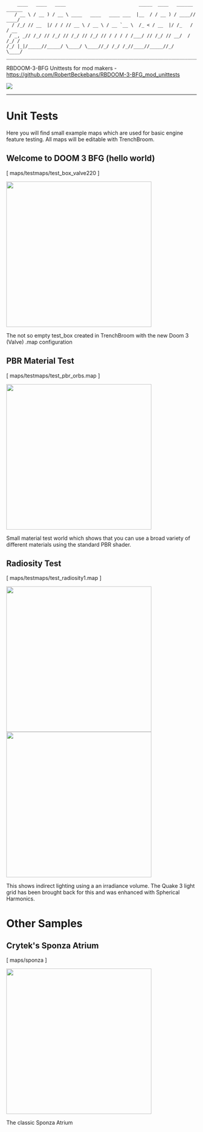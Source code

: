 ```
    ____   ____   ____                           _____  ____   ______ ______
   / __ \ / __ ) / __ \ ____   ____   ____ ___  |__  / / __ ) / ____// ____/
  / /_/ // __  |/ / / // __ \ / __ \ / __ `__ \  /_ < / __  |/ /_   / / __  
 / _, _// /_/ // /_/ // /_/ // /_/ // / / / / /___/ // /_/ // __/  / /_/ /  
/_/ |_|/_____//_____/ \____/ \____//_/ /_/ /_//____//_____//_/     \____/   
_______________________________________________________________________
```

RBDOOM-3-BFG Unittests for mod makers - https://github.com/RobertBeckebans/RBDOOM-3-BFG_mod_unittests

<img src="https://i.imgur.com/4irBiAm.jpg">

---

# Unit Tests

Here you will find small example maps which are used for basic engine feature testing. All maps will be editable with TrenchBroom.

## Welcome to DOOM 3 BFG (hello world) 
[ maps/testmaps/test_box_valve220 ]

<img src="https://i.imgur.com/UQxTLgW.png" width="384">

The not so empty test_box created in TrenchBroom with the new Doom 3 (Valve) .map configuration

## PBR Material Test
[ maps/testmaps/test_pbr_orbs.map ]

<img src="https://i.imgur.com/O3bCWMf.png" width="384">

Small material test world which shows that you can use a broad variety of different materials using the standard PBR shader.

## Radiosity Test
[ maps/testmaps/test_radiosity1.map ]

<img src="https://i.imgur.com/2D3Gm8D.png" width="384"> <img src="https://i.imgur.com/cA0oKMG.png" width="384">

This shows indirect lighting using a an irradiance volume.
The Quake 3 light grid has been brought back for this and was enhanced with Spherical Harmonics.

# Other Samples

## Crytek's Sponza Atrium
[ maps/sponza ]

<img src="https://i.imgur.com/ckhPcwN.png" width="384">

The classic Sponza Atrium
